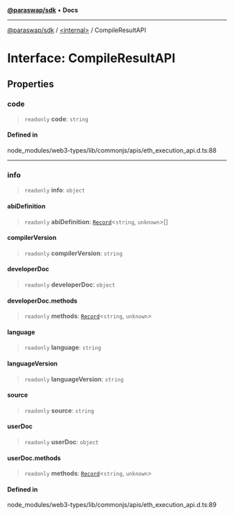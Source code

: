 [**@paraswap/sdk**](../../README.md) • **Docs**

***

[@paraswap/sdk](../../globals.md) / [\<internal\>](../README.md) / CompileResultAPI

# Interface: CompileResultAPI

## Properties

### code

> `readonly` **code**: `string`

#### Defined in

node\_modules/web3-types/lib/commonjs/apis/eth\_execution\_api.d.ts:88

***

### info

> `readonly` **info**: `object`

#### abiDefinition

> `readonly` **abiDefinition**: [`Record`](../type-aliases/Record.md)\<`string`, `unknown`\>[]

#### compilerVersion

> `readonly` **compilerVersion**: `string`

#### developerDoc

> `readonly` **developerDoc**: `object`

#### developerDoc.methods

> `readonly` **methods**: [`Record`](../type-aliases/Record.md)\<`string`, `unknown`\>

#### language

> `readonly` **language**: `string`

#### languageVersion

> `readonly` **languageVersion**: `string`

#### source

> `readonly` **source**: `string`

#### userDoc

> `readonly` **userDoc**: `object`

#### userDoc.methods

> `readonly` **methods**: [`Record`](../type-aliases/Record.md)\<`string`, `unknown`\>

#### Defined in

node\_modules/web3-types/lib/commonjs/apis/eth\_execution\_api.d.ts:89
